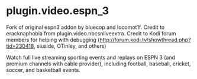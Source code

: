 plugin.video.espn_3
===================

Fork of original espn3 addon by bluecop and locomot1f.
Credit to eracknaphobia from plugin.video.nbcsnliveextra.
Credit to Kodi forum members for helping with debugging (http://forum.kodi.tv/showthread.php?tid=230418,
siuside, OTinley, and others)

Watch full live streaming sporting events and replays on ESPN 3 (and premium channels with cable provider), including football, baseball, cricket, soccer, and basketball events.
